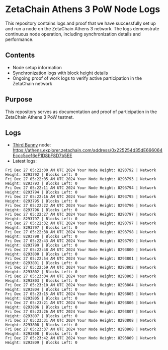 # ZetaChain Athens 3 PoW Node Logs
This repository contains logs and proof that we have successfully set up and run a node on the ZetaChain Athens 3 network. The logs demonstrate continuous node operation, including synchronization details and performance.

## Contents
- Node setup information
- Synchronization logs with block height details
- Ongoing proof of work logs to verify active participation in the ZetaChain network

## Purpose
This repository serves as documentation and proof of participation in the ZetaChain Athens 3 PoW testnet.

## Logs

- [Third Bunny](https://thirdbunny.xyz/) node: https://athens.explorer.zetachain.com/address/0x225254d35dE666064Eccc5ce16eF1D8bF8D7b5EE
- Latest logs:
```
Fri Dec 27 05:22:00 AM UTC 2024 Your Node Height: 8293792 | Network Height: 8293792 | Blocks Left: 0
Fri Dec 27 05:22:05 AM UTC 2024 Your Node Height: 8293793 | Network Height: 8293793 | Blocks Left: 0
Fri Dec 27 05:22:11 AM UTC 2024 Your Node Height: 8293794 | Network Height: 8293794 | Blocks Left: 0
Fri Dec 27 05:22:16 AM UTC 2024 Your Node Height: 8293795 | Network Height: 8293795 | Blocks Left: 0
Fri Dec 27 05:22:22 AM UTC 2024 Your Node Height: 8293796 | Network Height: 8293796 | Blocks Left: 0
Fri Dec 27 05:22:27 AM UTC 2024 Your Node Height: 8293797 | Network Height: 8293797 | Blocks Left: 0
Fri Dec 27 05:22:32 AM UTC 2024 Your Node Height: 8293797 | Network Height: 8293797 | Blocks Left: 0
Fri Dec 27 05:22:38 AM UTC 2024 Your Node Height: 8293798 | Network Height: 8293798 | Blocks Left: 0
Fri Dec 27 05:22:43 AM UTC 2024 Your Node Height: 8293799 | Network Height: 8293799 | Blocks Left: 0
Fri Dec 27 05:22:48 AM UTC 2024 Your Node Height: 8293800 | Network Height: 8293800 | Blocks Left: 0
Fri Dec 27 05:22:54 AM UTC 2024 Your Node Height: 8293801 | Network Height: 8293801 | Blocks Left: 0
Fri Dec 27 05:22:59 AM UTC 2024 Your Node Height: 8293802 | Network Height: 8293802 | Blocks Left: 0
Fri Dec 27 05:23:04 AM UTC 2024 Your Node Height: 8293803 | Network Height: 8293803 | Blocks Left: 0
Fri Dec 27 05:23:10 AM UTC 2024 Your Node Height: 8293804 | Network Height: 8293804 | Blocks Left: 0
Fri Dec 27 05:23:15 AM UTC 2024 Your Node Height: 8293805 | Network Height: 8293805 | Blocks Left: 0
Fri Dec 27 05:23:21 AM UTC 2024 Your Node Height: 8293806 | Network Height: 8293806 | Blocks Left: 0
Fri Dec 27 05:23:26 AM UTC 2024 Your Node Height: 8293807 | Network Height: 8293807 | Blocks Left: 0
Fri Dec 27 05:23:31 AM UTC 2024 Your Node Height: 8293808 | Network Height: 8293808 | Blocks Left: 0
Fri Dec 27 05:23:37 AM UTC 2024 Your Node Height: 8293808 | Network Height: 8293808 | Blocks Left: 0
Fri Dec 27 05:23:42 AM UTC 2024 Your Node Height: 8293809 | Network Height: 8293809 | Blocks Left: 0
```

